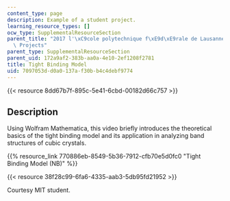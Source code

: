 ```yaml
---
content_type: page
description: Example of a student project.
learning_resource_types: []
ocw_type: SupplementalResourceSection
parent_title: "2017 l'\xC9cole polytechnique f\xE9d\xE9rale de Lausanne (EPFL) Student\
  \ Projects"
parent_type: SupplementalResourceSection
parent_uid: 172a9af2-383b-aa0a-4e10-2ef1208f2781
title: Tight Binding Model
uid: 7097053d-d0a0-137a-f30b-b4c4debf9774
---
```


{{< resource 8dd67b7f-895c-5e41-6cbd-00182d66c757 >}}

Description
-----------

Using Wolfram Mathematica, this video briefly introduces the theoretical basics of the tight binding model and its application in analyzing band structures of cubic crystals.

{{% resource_link 770886eb-8549-5b36-7912-cfb70e5d0fc0 "Tight Binding Model (NB)" %}}

{{< resource 38f28c99-6fa6-4335-aab3-5db95fd21952 >}}

Courtesy MIT student.